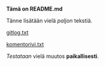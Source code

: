 **Tämä on README.md**

Tänne lisätään vielä *paljon* tekstiä.

[gitlog.txt](https://github.com/IngloriousObjects/ot-harjoitustyo/blob/master/laskarit/viikko1/gitlog.txt)

[komentorivi.txt](https://github.com/IngloriousObjects/ot-harjoitustyo/blob/master/laskarit/viikko1/komentorivi.txt)

*Testataan* vielä muutos **paikallisesti**.
